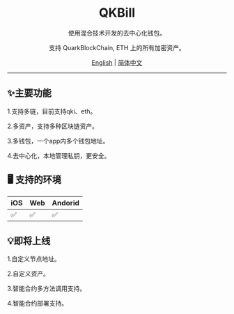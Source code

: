 <h1 align="center">QKBill</h1>

<div align="center">

使用混合技术开发的去中心化钱包。

支持 QuarkBlockChain, ETH 上的所有加密资产。

[English](./README.md) | [简体中文](./README-zh_CN.md)

</div>

------

## ✨主要功能

1.支持多链，目前支持qki、eth。

2.多资产，支持多种区块链资产。

3.多钱包，一个app内多个钱包地址。

4.去中心化，本地管理私钥，更安全。

## 🖥 支持的环境
|  iOS | Web  | Andorid  |
|  ----  | ----  |----  |
| ✅  | ✅  |✅  |

## 💡即将上线

1.自定义节点地址。

2.自定义资产。

3.智能合约多方法调用支持。

4.智能合约部署支持。